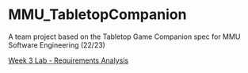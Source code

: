 # MMU_TabletopCompanion
A team project based on the Tabletop Game Companion spec for MMU Software Engineering (22/23)

[Week 3 Lab - Requirements Analysis](REQUIREMENTS.md)
